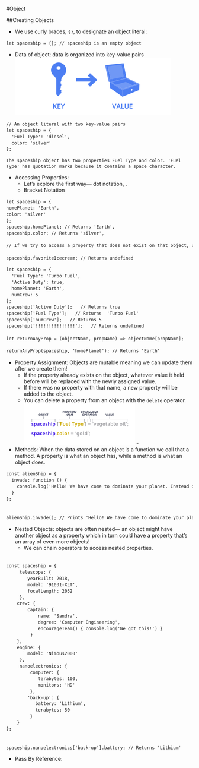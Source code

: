 #Object

##Creating Objects
- We use curly braces, `{}`, to designate an object literal:
```html
let spaceship = {}; // spaceship is an empty object
```
- Data of object:  data is organized into key-value pairs ![img.png](keyvalue.png)
```html
// An object literal with two key-value pairs
let spaceship = {
  'Fuel Type': 'diesel',
  color: 'silver'
};
```
    The spaceship object has two properties Fuel Type and color. 'Fuel Type' has quotation marks because it contains a space character.
- Accessing Properties: 
  - Let’s explore the first way— dot notation, `.`
  - Bracket Notation
```html
let spaceship = {
homePlanet: 'Earth',
color: 'silver'
};
spaceship.homePlanet; // Returns 'Earth',
spaceship.color; // Returns 'silver',

// If we try to access a property that does not exist on that object, undefined will be returned.

spaceship.favoriteIcecream; // Returns undefined
```

```html
let spaceship = {
  'Fuel Type': 'Turbo Fuel',
  'Active Duty': true,
  homePlanet: 'Earth',
  numCrew: 5
};
spaceship['Active Duty'];   // Returns true
spaceship['Fuel Type'];   // Returns  'Turbo Fuel'
spaceship['numCrew'];   // Returns 5
spaceship['!!!!!!!!!!!!!!!'];   // Returns undefined

let returnAnyProp = (objectName, propName) => objectName[propName];

returnAnyProp(spaceship, 'homePlanet'); // Returns 'Earth'
```
- Property Assignment: Objects are mutable meaning we can update them after we create them!
  - If the property already exists on the object, whatever value it held before will be replaced with the newly assigned value.
  - If there was no property with that name, a new property will be added to the object.
  - You can delete a property from an object with the `delete` operator.
![img.png](propertyassignment.png)  - 
- Methods: When the data stored on an object is a function we call that a method. A property is what an object has, while a method is what an object does.
```html
const alienShip = {
  invade: function () { 
    console.log('Hello! We have come to dominate your planet. Instead of Earth, it shall be called New Xaculon.')
  }
};


alienShip.invade(); // Prints 'Hello! We have come to dominate your planet. Instead of Earth, it shall be called New Xaculon.'
```
- Nested Objects: objects are often nested— an object might have another object as a property which in turn could have a property that’s an array of even more objects!
  - We can chain operators to access nested properties.
```html

const spaceship = {
     telescope: {
        yearBuilt: 2018,
        model: '91031-XLT',
        focalLength: 2032 
     },
    crew: {
        captain: { 
            name: 'Sandra', 
            degree: 'Computer Engineering', 
            encourageTeam() { console.log('We got this!') } 
         }
    },
    engine: {
        model: 'Nimbus2000'
     },
     nanoelectronics: {
         computer: {
            terabytes: 100,
            monitors: 'HD'
         },
        'back-up': {
           battery: 'Lithium',
           terabytes: 50
         }
    }
};


spaceship.nanoelectronics['back-up'].battery; // Returns 'Lithium'
```
- Pass By Reference: 
